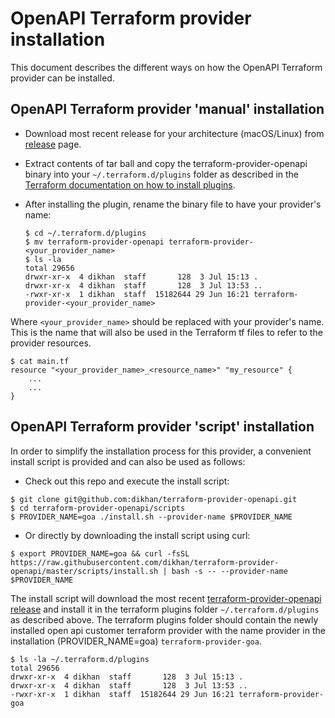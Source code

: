 # OpenAPI Terraform provider installation

This document describes the different ways on how the OpenAPI Terraform
provider can be installed.

## OpenAPI Terraform provider 'manual' installation

- Download most recent release for your architecture (macOS/Linux) from [release](https://github.com/dikhan/terraform-provider-openapi/releases)
page.
- Extract contents of tar ball and copy the terraform-provider-openapi binary into your  ````~/.terraform.d/plugins````
folder as described in the [Terraform documentation on how to install plugins](https://www.terraform.io/docs/extend/how-terraform-works.html#discovery).
- After installing the plugin, rename the binary file to have your provider's name:

    ````
    $ cd ~/.terraform.d/plugins
    $ mv terraform-provider-openapi terraform-provider-<your_provider_name>
    $ ls -la
    total 29656
    drwxr-xr-x  4 dikhan  staff       128  3 Jul 15:13 .
    drwxr-xr-x  4 dikhan  staff       128  3 Jul 13:53 ..
    -rwxr-xr-x  1 dikhan  staff  15182644 29 Jun 16:21 terraform-provider-<your_provider_name>
    ````

Where ````<your_provider_name>```` should be replaced with your provider's name. This is the name that will also be used
in the Terraform tf files to refer to the provider resources.

````
$ cat main.tf
resource "<your_provider_name>_<resource_name>" "my_resource" {
    ...
    ...
}
````

## OpenAPI Terraform provider 'script' installation

In order to simplify the installation process for this provider, a convenient install script is provided and can also be
used as follows:

- Check out this repo and execute the install script:

````
$ git clone git@github.com:dikhan/terraform-provider-openapi.git
$ cd terraform-provider-openapi/scripts
$ PROVIDER_NAME=goa ./install.sh --provider-name $PROVIDER_NAME
````

- Or directly by downloading the install script using curl:

````
$ export PROVIDER_NAME=goa && curl -fsSL https://raw.githubusercontent.com/dikhan/terraform-provider-openapi/master/scripts/install.sh | bash -s -- --provider-name $PROVIDER_NAME
````

The install script will download the most recent [terraform-provider-openapi release](https://github.com/dikhan/terraform-provider-openapi/releases)
and install it in the terraform plugins folder ````~/.terraform.d/plugins```` as described above. The terraform plugins folder should contain the newly
installed open api customer terraform provider with the name provider in the installation (PROVIDER_NAME=goa) ```terraform-provider-goa```.

````
$ ls -la ~/.terraform.d/plugins
total 29656
drwxr-xr-x  4 dikhan  staff       128  3 Jul 15:13 .
drwxr-xr-x  4 dikhan  staff       128  3 Jul 13:53 ..
-rwxr-xr-x  1 dikhan  staff  15182644 29 Jun 16:21 terraform-provider-goa
````
